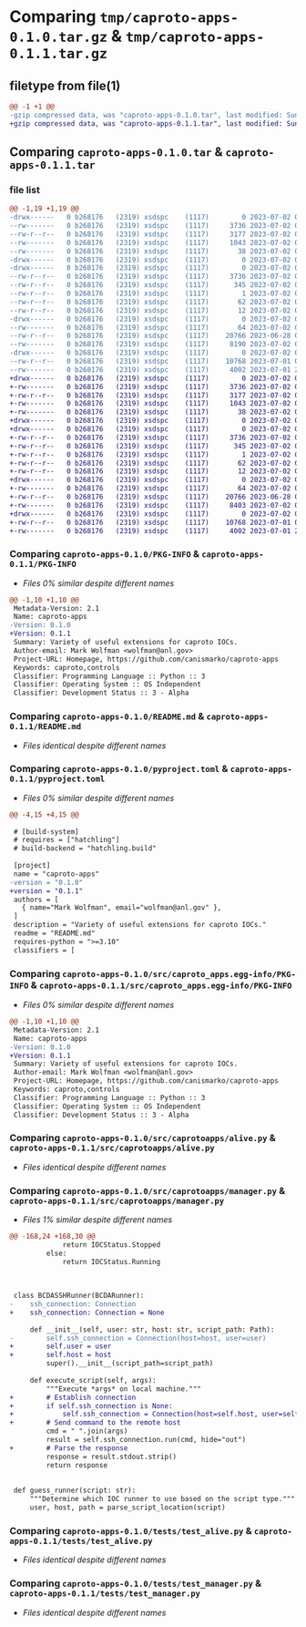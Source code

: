 # Comparing `tmp/caproto-apps-0.1.0.tar.gz` & `tmp/caproto-apps-0.1.1.tar.gz`

## filetype from file(1)

```diff
@@ -1 +1 @@
-gzip compressed data, was "caproto-apps-0.1.0.tar", last modified: Sun Jul  2 02:20:47 2023, max compression
+gzip compressed data, was "caproto-apps-0.1.1.tar", last modified: Sun Jul  2 02:25:51 2023, max compression
```

## Comparing `caproto-apps-0.1.0.tar` & `caproto-apps-0.1.1.tar`

### file list

```diff
@@ -1,19 +1,19 @@
-drwx------   0 b268176   (2319) xsdspc    (1117)        0 2023-07-02 02:20:47.653473 caproto-apps-0.1.0/
--rw-------   0 b268176   (2319) xsdspc    (1117)     3736 2023-07-02 02:20:47.652473 caproto-apps-0.1.0/PKG-INFO
--rw-r--r--   0 b268176   (2319) xsdspc    (1117)     3177 2023-07-02 02:19:09.000000 caproto-apps-0.1.0/README.md
--rw-------   0 b268176   (2319) xsdspc    (1117)     1043 2023-07-02 02:10:14.000000 caproto-apps-0.1.0/pyproject.toml
--rw-------   0 b268176   (2319) xsdspc    (1117)       38 2023-07-02 02:20:47.653473 caproto-apps-0.1.0/setup.cfg
-drwx------   0 b268176   (2319) xsdspc    (1117)        0 2023-07-02 02:20:47.647473 caproto-apps-0.1.0/src/
-drwx------   0 b268176   (2319) xsdspc    (1117)        0 2023-07-02 02:20:47.650473 caproto-apps-0.1.0/src/caproto_apps.egg-info/
--rw-r--r--   0 b268176   (2319) xsdspc    (1117)     3736 2023-07-02 02:20:47.000000 caproto-apps-0.1.0/src/caproto_apps.egg-info/PKG-INFO
--rw-r--r--   0 b268176   (2319) xsdspc    (1117)      345 2023-07-02 02:20:47.000000 caproto-apps-0.1.0/src/caproto_apps.egg-info/SOURCES.txt
--rw-r--r--   0 b268176   (2319) xsdspc    (1117)        1 2023-07-02 02:20:47.000000 caproto-apps-0.1.0/src/caproto_apps.egg-info/dependency_links.txt
--rw-r--r--   0 b268176   (2319) xsdspc    (1117)       62 2023-07-02 02:20:47.000000 caproto-apps-0.1.0/src/caproto_apps.egg-info/requires.txt
--rw-r--r--   0 b268176   (2319) xsdspc    (1117)       12 2023-07-02 02:20:47.000000 caproto-apps-0.1.0/src/caproto_apps.egg-info/top_level.txt
-drwx------   0 b268176   (2319) xsdspc    (1117)        0 2023-07-02 02:20:47.650473 caproto-apps-0.1.0/src/caprotoapps/
--rw-------   0 b268176   (2319) xsdspc    (1117)       64 2023-07-02 02:10:14.000000 caproto-apps-0.1.0/src/caprotoapps/__init__.py
--rw-r--r--   0 b268176   (2319) xsdspc    (1117)    20766 2023-06-28 04:14:07.000000 caproto-apps-0.1.0/src/caprotoapps/alive.py
--rw-------   0 b268176   (2319) xsdspc    (1117)     8190 2023-07-02 02:10:14.000000 caproto-apps-0.1.0/src/caprotoapps/manager.py
-drwx------   0 b268176   (2319) xsdspc    (1117)        0 2023-07-02 02:20:47.651473 caproto-apps-0.1.0/tests/
--rw-r--r--   0 b268176   (2319) xsdspc    (1117)    10768 2023-07-01 02:49:25.000000 caproto-apps-0.1.0/tests/test_alive.py
--rw-------   0 b268176   (2319) xsdspc    (1117)     4002 2023-07-01 23:53:32.000000 caproto-apps-0.1.0/tests/test_manager.py
+drwx------   0 b268176   (2319) xsdspc    (1117)        0 2023-07-02 02:25:51.215747 caproto-apps-0.1.1/
+-rw-------   0 b268176   (2319) xsdspc    (1117)     3736 2023-07-02 02:25:51.215747 caproto-apps-0.1.1/PKG-INFO
+-rw-r--r--   0 b268176   (2319) xsdspc    (1117)     3177 2023-07-02 02:19:09.000000 caproto-apps-0.1.1/README.md
+-rw-------   0 b268176   (2319) xsdspc    (1117)     1043 2023-07-02 02:25:13.000000 caproto-apps-0.1.1/pyproject.toml
+-rw-------   0 b268176   (2319) xsdspc    (1117)       38 2023-07-02 02:25:51.215747 caproto-apps-0.1.1/setup.cfg
+drwx------   0 b268176   (2319) xsdspc    (1117)        0 2023-07-02 02:25:51.212747 caproto-apps-0.1.1/src/
+drwx------   0 b268176   (2319) xsdspc    (1117)        0 2023-07-02 02:25:51.213747 caproto-apps-0.1.1/src/caproto_apps.egg-info/
+-rw-r--r--   0 b268176   (2319) xsdspc    (1117)     3736 2023-07-02 02:25:51.000000 caproto-apps-0.1.1/src/caproto_apps.egg-info/PKG-INFO
+-rw-r--r--   0 b268176   (2319) xsdspc    (1117)      345 2023-07-02 02:25:51.000000 caproto-apps-0.1.1/src/caproto_apps.egg-info/SOURCES.txt
+-rw-r--r--   0 b268176   (2319) xsdspc    (1117)        1 2023-07-02 02:25:51.000000 caproto-apps-0.1.1/src/caproto_apps.egg-info/dependency_links.txt
+-rw-r--r--   0 b268176   (2319) xsdspc    (1117)       62 2023-07-02 02:25:51.000000 caproto-apps-0.1.1/src/caproto_apps.egg-info/requires.txt
+-rw-r--r--   0 b268176   (2319) xsdspc    (1117)       12 2023-07-02 02:25:51.000000 caproto-apps-0.1.1/src/caproto_apps.egg-info/top_level.txt
+drwx------   0 b268176   (2319) xsdspc    (1117)        0 2023-07-02 02:25:51.214747 caproto-apps-0.1.1/src/caprotoapps/
+-rw-------   0 b268176   (2319) xsdspc    (1117)       64 2023-07-02 02:10:14.000000 caproto-apps-0.1.1/src/caprotoapps/__init__.py
+-rw-r--r--   0 b268176   (2319) xsdspc    (1117)    20766 2023-06-28 04:14:07.000000 caproto-apps-0.1.1/src/caprotoapps/alive.py
+-rw-------   0 b268176   (2319) xsdspc    (1117)     8403 2023-07-02 02:24:39.000000 caproto-apps-0.1.1/src/caprotoapps/manager.py
+drwx------   0 b268176   (2319) xsdspc    (1117)        0 2023-07-02 02:25:51.214747 caproto-apps-0.1.1/tests/
+-rw-r--r--   0 b268176   (2319) xsdspc    (1117)    10768 2023-07-01 02:49:25.000000 caproto-apps-0.1.1/tests/test_alive.py
+-rw-------   0 b268176   (2319) xsdspc    (1117)     4002 2023-07-01 23:53:32.000000 caproto-apps-0.1.1/tests/test_manager.py
```

### Comparing `caproto-apps-0.1.0/PKG-INFO` & `caproto-apps-0.1.1/PKG-INFO`

 * *Files 0% similar despite different names*

```diff
@@ -1,10 +1,10 @@
 Metadata-Version: 2.1
 Name: caproto-apps
-Version: 0.1.0
+Version: 0.1.1
 Summary: Variety of useful extensions for caproto IOCs.
 Author-email: Mark Wolfman <wolfman@anl.gov>
 Project-URL: Homepage, https://github.com/canismarko/caproto-apps
 Keywords: caproto,controls
 Classifier: Programming Language :: Python :: 3
 Classifier: Operating System :: OS Independent
 Classifier: Development Status :: 3 - Alpha
```

### Comparing `caproto-apps-0.1.0/README.md` & `caproto-apps-0.1.1/README.md`

 * *Files identical despite different names*

### Comparing `caproto-apps-0.1.0/pyproject.toml` & `caproto-apps-0.1.1/pyproject.toml`

 * *Files 0% similar despite different names*

```diff
@@ -4,15 +4,15 @@
 
 # [build-system]
 # requires = ["hatchling"]
 # build-backend = "hatchling.build"
 
 [project]
 name = "caproto-apps"
-version = "0.1.0"
+version = "0.1.1"
 authors = [
   { name="Mark Wolfman", email="wolfman@anl.gov" },
 ]
 description = "Variety of useful extensions for caproto IOCs."
 readme = "README.md"
 requires-python = ">=3.10"
 classifiers = [
```

### Comparing `caproto-apps-0.1.0/src/caproto_apps.egg-info/PKG-INFO` & `caproto-apps-0.1.1/src/caproto_apps.egg-info/PKG-INFO`

 * *Files 0% similar despite different names*

```diff
@@ -1,10 +1,10 @@
 Metadata-Version: 2.1
 Name: caproto-apps
-Version: 0.1.0
+Version: 0.1.1
 Summary: Variety of useful extensions for caproto IOCs.
 Author-email: Mark Wolfman <wolfman@anl.gov>
 Project-URL: Homepage, https://github.com/canismarko/caproto-apps
 Keywords: caproto,controls
 Classifier: Programming Language :: Python :: 3
 Classifier: Operating System :: OS Independent
 Classifier: Development Status :: 3 - Alpha
```

### Comparing `caproto-apps-0.1.0/src/caprotoapps/alive.py` & `caproto-apps-0.1.1/src/caprotoapps/alive.py`

 * *Files identical despite different names*

### Comparing `caproto-apps-0.1.0/src/caprotoapps/manager.py` & `caproto-apps-0.1.1/src/caprotoapps/manager.py`

 * *Files 1% similar despite different names*

```diff
@@ -168,24 +168,30 @@
             return IOCStatus.Stopped
         else:
             return IOCStatus.Running
                 
 
 
 class BCDASSHRunner(BCDARunner):
-    ssh_connection: Connection
+    ssh_connection: Connection = None
     
     def __init__(self, user: str, host: str, script_path: Path):
-        self.ssh_connection = Connection(host=host, user=user)
+        self.user = user
+        self.host = host
         super().__init__(script_path=script_path)
 
     def execute_script(self, args):
         """Execute *args* on local machine."""
+        # Establish connection
+        if self.ssh_connection is None:
+            self.ssh_connection = Connection(host=self.host, user=self.user)
+        # Send command to the remote host
         cmd = " ".join(args)
         result = self.ssh_connection.run(cmd, hide="out")
+        # Parse the response
         response = result.stdout.strip()
         return response
 
 
 def guess_runner(script: str):
     """Determine which IOC runner to use based on the script type."""
     user, host, path = parse_script_location(script)
```

### Comparing `caproto-apps-0.1.0/tests/test_alive.py` & `caproto-apps-0.1.1/tests/test_alive.py`

 * *Files identical despite different names*

### Comparing `caproto-apps-0.1.0/tests/test_manager.py` & `caproto-apps-0.1.1/tests/test_manager.py`

 * *Files identical despite different names*

